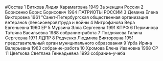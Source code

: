 #Состав
1 Виткова Лидия Караматовна 1949 За женщин России
2 Борисенко Борис Борисович 1964 ПАТРИОТЫ РОССИИ
3 Демина Елена Викторовна 1961 \"Санкт-Петербургская общественная организация ветеранов (пенсионеров)труда и войны
4 Митрофанова Вера Евгеньевна 1960 ЕР
5 Мурзина Элла Сергеевна 1991 КПРФ
6 Перминова Татьяна Васильевна 1988 собрание-работа
7 Позднякова Галина Сергеевна 1971 ЛДПР
8 Родченко Людмила Викторовна 1951 представительный орган муниципального образования
9 Урба Ирина Валерьевна 1963 собрание-работа
10 Хромова Елена Ивановна 1968 СР
11 Цветкова Светлана Геннадьевна 1993 собрание-учеба
